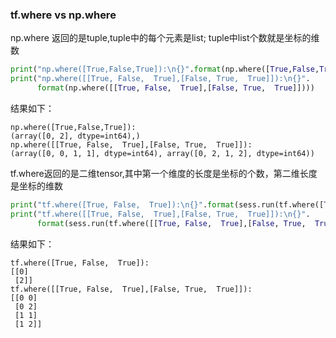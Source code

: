 



### tf.where vs np.where

np.where 返回的是tuple,tuple中的每个元素是list; tuple中list个数就是坐标的维数

```python
print("np.where([True,False,True]):\n{}".format(np.where([True,False,True])))
print("np.where([[True, False,  True],[False, True,  True]]):\n{}".
      format(np.where([[True, False,  True],[False, True,  True]])))
```

结果如下：

```
np.where([True,False,True]):
(array([0, 2], dtype=int64),)
np.where([[True, False,  True],[False, True,  True]]):
(array([0, 0, 1, 1], dtype=int64), array([0, 2, 1, 2], dtype=int64))
```



tf.where返回的是二维tensor,其中第一个维度的长度是坐标的个数，第二维长度是坐标的维数

```python
print("tf.where([True, False,  True]):\n{}".format(sess.run(tf.where([True, False,  True]))))
print("tf.where([[True, False,  True],[False, True,  True]]):\n{}".
      format(sess.run(tf.where([[True, False,  True],[False, True,  True]]))))
```

结果如下：

```
tf.where([True, False,  True]):
[[0]
 [2]]
tf.where([[True, False,  True],[False, True,  True]]):
[[0 0]
 [0 2]
 [1 1]
 [1 2]]
```



